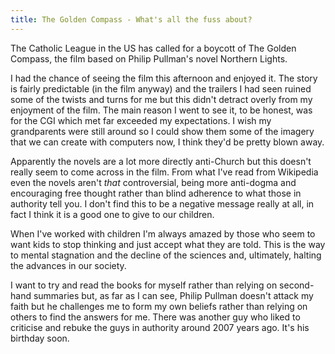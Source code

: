 ```yaml
---
title: The Golden Compass - What's all the fuss about?
---
```

The Catholic League in the US has called for a boycott of The Golden Compass, the film based on Philip Pullman's novel Northern Lights.

I had the chance of seeing the film this afternoon and enjoyed it. The story is fairly predictable (in the film anyway) and the trailers I had seen ruined some of the twists and turns for me but this didn't detract overly from my enjoyment of the film. The main reason I went to see it, to be honest, was for the CGI which met far exceeded my expectations. I wish my grandparents were still around so I could show them some of the imagery that we can create with computers now, I think they'd be pretty blown away.

Apparently the novels are a lot more directly anti-Church but this doesn't really seem to come across in the film. From what I've read from Wikipedia even the novels aren't _that_ controversial, being more anti-dogma and encouraging free thought rather than blind adherence to what those in authority tell you. I don't find this to be a negative message really at all, in fact I think it is a good one to give to our children.

When I've worked with children I'm always amazed by those who seem to want kids to stop thinking and just accept what they are told. This is the way to mental stagnation and the decline of the sciences and, ultimately, halting the advances in our society.

I want to try and read the books for myself rather than relying on second-hand summaries but, as far as I can see, Philip Pullman doesn't attack my faith but he challenges me to form my own beliefs rather than relying on others to find the answers for me. There was another guy who liked to criticise and rebuke the guys in authority around 2007 years ago. It's his birthday soon.
